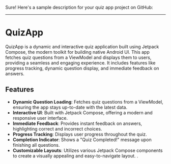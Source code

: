 

Sure! Here's a sample description for your quiz app project on GitHub:

---

# QuizApp

QuizApp is a dynamic and interactive quiz application built using Jetpack Compose, the modern toolkit for building native Android UI. This app fetches quiz questions from a ViewModel and displays them to users, providing a seamless and engaging experience. It includes features like progress tracking, dynamic question display, and immediate feedback on answers.

## Features

- **Dynamic Question Loading**: Fetches quiz questions from a ViewModel, ensuring the app stays up-to-date with the latest data.
- **Interactive UI**: Built with Jetpack Compose, offering a modern and responsive user interface.
- **Immediate Feedback**: Provides instant feedback on answers, highlighting correct and incorrect choices.
- **Progress Tracking**: Displays user progress throughout the quiz.
- **Completion Indicator**: Shows a "Quiz Completed!" message upon finishing all questions.
- **Customizable Layouts**: Utilizes various Jetpack Compose components to create a visually appealing and easy-to-navigate layout.
. 
